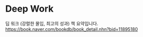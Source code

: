 # Deep Work
딥 워크 (강렬한 몰입, 최고의 성과) 책 요약입니다.
https://book.naver.com/bookdb/book_detail.nhn?bid=11895180
